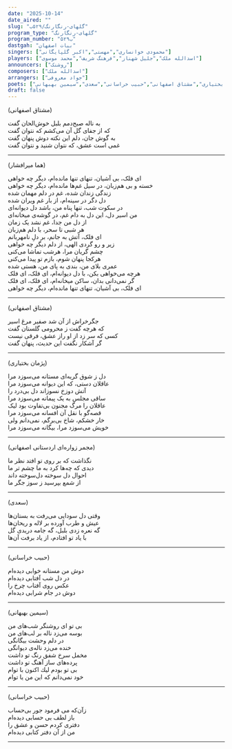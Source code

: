 ```yaml
---
date: "2025-10-14"
date_aired: ""
slug: "گلهای-رنگارنگ/۵۲۹ب"
program_type: "گلهای-رنگارنگ"
program_number: "۵۲۹ب"
dastgah: "بیات اصفهان"
singers: ["محمودی خوانساری","مهستی","اکبر گلپایگانی"]
players: ["اسدالله ملک","جلیل شهناز","فرهنگ شریف","محمد موسوی"]
announcers: ["روشنک"]
composers: ["اسدالله ملک"]
arrangers: ["جواد معروفی"]
poets: ["مجمر زواره‌ای اردستانی اصفهانی","هما میرافشار","پژمان بختیاری","مشتاق اصفهانی","حبیب خراسانی","سعدی","سیمین بهبهانی"]
draft: false
---
```


(مشتاق اصفهانی)

به ناله‌ صبح‌دمم بلبل خوش‌الحان گفت  
که از جفای گل آن می‌کشم که نتوان گفت  
به گوش جان، دلم این نکته دوش پنهان گفت  
غمی است عشق، که نتوان شنید و نتوان گفت  

---

(هما میرافشار)

ای فلک، بی آشیان، تنهای تنها مانده‌ام، دیگر چه خواهی  
خسته و بی هم‌زبان، در سیل غم‌ها مانده‌ام، دیگر چه خواهی  
زندگی زندان شده، غم در دلم مهمان شده  
دل دگر در سینه‌ام، از بار غم ویران شده  
در سکوت شب، تنها پناه من، باشد دل دیوانه‌ای  
من اسیر دل، این دل به دام غم، در گوشه‌ی میخانه‌‌ای  
از دل من جدا، غم نشد یک زمان  
هر شبی تا سحر، با دلم هم‌زبان  
ای فلک، آتش به جانم، بر دلِ نامهربانم  
زیر و رو گردی الهی، از دلم دیگر چه خواهی  
چشم گریان مرا، هرشب تماشا می‌کنی  
هرکجا پنهان شوم، بازم تو پیدا می‌کنی  
عمری بلای من، بندی به پای من، هستی‌ شده  
هرچه می‌خواهی بکن، با دل دیوانه‌ام، ای فلک، ای فلک  
گر نمی‌دانی بدان، ساکن میخانه‌ام، ای فلک، ای فلک  
ای فلک، بی آشیان، تنهای تنها مانده‌ام، دیگر چه خواهی  

---

(مشتاق اصفهانی)

جگرخراش از آن شد صفیر مرغ اسیر  
که هرچه گفت ز محرومی گلستان گفت  
کسی که سر زد از او راز عشق، فرقی نیست  
گر آشکار نگفت این حدیث، پنهان گفت  

---

(پژمان بختیاری)

دل ز شوق گریه‌ای مستانه می‌سوزد مرا  
عاقلان دستی، که این دیوانه می‌سوزد مرا  
آتش دوزخ نسوزاند دل بی‌درد را  
ساقی مجلس به یک پیمانه می‌سوزد مرا  
عاقلان را مرگ مجنون بی‌تفاوت بود لیک  
قصه‌گو با نقل آن افسانه می‌سوزد مرا  
خار خشکم، شاخ بی‌برگم، نمی‌دانم ولی  
خویش می‌سوزد مرا، بیگانه می‌سوزد مرا  

---

(مجمر زواره‌ای اردستانی اصفهانی)

نگذاشت که بر روی تو افتد نظر ما  
دیدی که چه‌ها کرد به ما چشم تر ما  
احوال دل سوخته دل‌سوخته داند  
از شمع بپرسید ز سوز جگر ما  

---

(سعدی)

وقتی دل سودایی می‌رفت به بستان‌ها  
عیش و طرب آورده بر لاله و ریحان‌ها  
گه نعره زدی بلبل، گه جامه دریدی گل  
با یاد تو افتادم، از یاد برفت آن‌ها  

---

(حبیب خراسانی)

دوش من مستانه خوابی دیده‌ام  
در دل شب آفتابی دیده‌ام  
عكس روی آفتاب چرخ را  
دوش در جام شرابی دیده‌ام  

---

(سیمین بهبهانی)

بی تو ای روشنگر شب‌های من  
بوسه می‌زد ناله بر لب‌های من  
در دلم وحشت بیگانگی  
خنده می‌زد ناله‌ی دیوانگی  
مخمل سرخ شفق رنگ تو داشت  
پرده‌های ساز آهنگ تو داشت  
بی تو بودم لیك اكنون با توام  
خود نمی‌دانم كه این من یا توام  

---

(حبیب خراسانی)

زآن‌كه می فرمود جور بی‌حساب  
باز لطف بی حسابی دیده‌ام  
دفتری كردم حسن و عشق را  
من از آن دفتر كتابی دیده‌ام

---